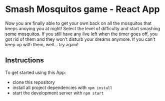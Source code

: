 # Smash Mosquitos game - React App

Now you are finally able to get your own back on all the mosquitos that keeps anoying you at night! Select the level of difficulty and start smashing some mosquitos. If you still have any live left when the timer goes off, you got rid of them and they won't disturb your dreams anymore. If you can't keep up with them, well... try again!

## Instructions

To get started using this App:

* clone this repository
* install all project dependencies with `npm install`
* start the development server with `npm start`
